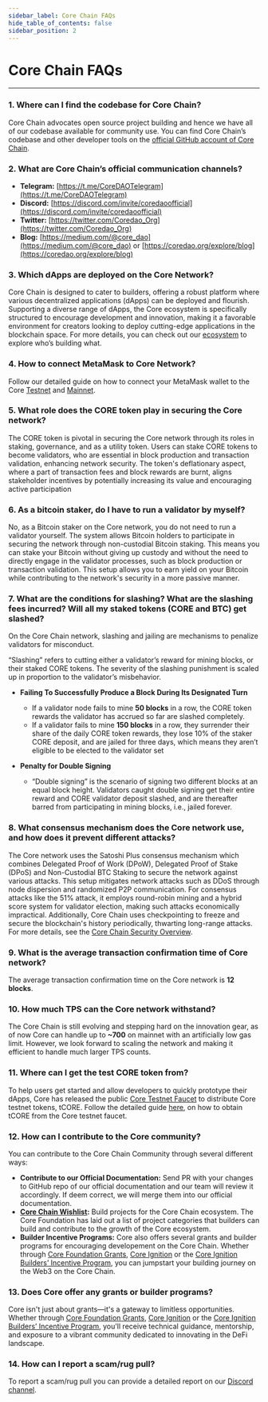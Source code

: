 ```yaml
---
sidebar_label: Core Chain FAQs
hide_table_of_contents: false
sidebar_position: 2
---
```


# Core Chain FAQs
---

### 1. Where can I find the codebase for Core Chain?
    
Core Chain advocates open source project building and hence we have all of our codebase available for community use. You can find Core Chain’s codebase and other developer tools on the [official GitHub account of Core Chain](https://github.com/coredao-org).

### 2. What are Core Chain’s official communication channels?
    
* **Telegram:** [https://t.me/CoreDAOTelegram](https://t.me/CoreDAOTelegram)
* **Discord:** [https://discord.com/invite/coredaoofficial](https://discord.com/invite/coredaoofficial)
* **Twitter:** [https://twitter.com/Coredao_Org](https://twitter.com/Coredao_Org)
* **Blog:** [https://medium.com/@core_dao](https://medium.com/@core_dao) or [https://coredao.org/explore/blog](https://coredao.org/explore/blog)

<!-- ### 3. How to query the current system parameters?
     -->

### 3. Which dApps are deployed on the Core Network?
    
Core Chain is designed to cater to builders, offering a robust platform where various decentralized applications (dApps) can be deployed and flourish. Supporting a diverse range of dApps, the Core ecosystem is specifically structured to encourage development and innovation, making it a favorable environment for creators looking to deploy cutting-edge applications in the blockchain space. For more details, you can check out our [ecosystem](https://coredao.org/explore/ecosystem) to explore who’s building what.
 

### 4. How to connect MetaMask to Core Network?    

Follow our detailed guide on how to connect your MetaMask wallet to the Core [Testnet](../Dev-Guide/core-testnet-wallet-config.md) and [Mainnet](../Dev-Guide/core-mainnet-wallet-config.md).

### 5. What role does the CORE token play in securing the Core network?

The CORE token is pivotal in securing the Core network through its roles in staking, governance, and as a utility token. Users can stake CORE tokens to become validators, who are essential in block production and transaction validation, enhancing network security. The token's deflationary aspect, where a part of transaction fees and block rewards are burnt, aligns stakeholder incentives by potentially increasing its value and encouraging active participation

### 6. As a bitcoin staker, do I have to run a validator by myself?

No, as a Bitcoin staker on the Core network, you do not need to run a validator yourself. The system allows Bitcoin holders to participate in securing the network through non-custodial Bitcoin staking. This means you can stake your Bitcoin without giving up custody and without the need to directly engage in the validator processes, such as block production or transaction validation. This setup allows you to earn yield on your Bitcoin while contributing to the network's security in a more passive manner.

### 7. What are the conditions for slashing? What are the slashing fees incurred? Will all my staked tokens (CORE and BTC) get slashed?
    
On the Core Chain network, slashing and jailing are mechanisms to penalize validators for misconduct.

“Slashing” refers to cutting either a validator’s reward for mining blocks, or their staked CORE tokens. The severity of the slashing punishment is scaled up in proportion to the validator’s misbehavior.

* **Failing To Successfully Produce a Block During Its Designated Turn**
    * If a validator node fails to mine **50 blocks** in a row, the CORE token rewards the validator has accrued so far are slashed completely.
    * If a validator fails to mine **150 blocks** in a row, they surrender their share of the daily CORE token rewards, they lose 10% of the staker CORE deposit, and are jailed for three days, which means they aren’t eligible to be elected to the validator set
    
* **Penalty for Double Signing**
    * “Double signing” is the scenario of signing two different blocks at an equal block height. Validators caught double signing get their entire reward and CORE validator deposit slashed, and are thereafter barred from participating in mining blocks, i.e., jailed forever.
    
### 8. What consensus mechanism does the Core network use, and how does it prevent different attacks?

The Core network uses the Satoshi Plus consensus mechanism which combines Delegated Proof of Work (DPoW), Delegated Proof of Stake (DPoS) and Non-Custodial BTC Staking to secure the network against various attacks. This setup mitigates network attacks such as DDoS through node dispersion and randomized P2P communication. For consensus attacks like the 51% attack, it employs round-robin mining and a hybrid score system for validator election, making such attacks economically impractical. Additionally, Core Chain uses checkpointing to freeze and secure the blockchain's history periodically, thwarting long-range attacks. For more details, see the [Core Chain Security Overview](https://docs.coredao.org/core-white-paper-v1.0.7/satoshi-plus-consensus/security).

### 9. What is the average transaction confirmation time of Core network?

The average transaction confirmation time on the Core network is **12 blocks**.

### 10. How much TPS can the Core network withstand?

The Core Chain is still evolving and stepping hard on the innovation gear, as of now Core can handle up to **~700** on mainnet with an artificially low gas limit. However, we look forward to scaling the network and making it efficient to handle much larger TPS counts.

<!-- ### 11. What is the address format of Core? Does it support multiple formats?
    

### 12. What are possible causes of transaction failure on the core network? -->
    

### 11. Where can I get the test CORE token from?
    
To help users get started and allow developers to quickly prototype their dApps, Core has released the public [Core Testnet Faucet](https://scan.test.btcs.network/faucet) to distribute Core testnet tokens, tCORE. Follow the detailed guide [here](../Dev-Guide/core-faucet.md), on how to obtain tCORE from the Core testnet faucet.

### 12. How can I contribute to the Core community?

You can contribute to the Core Chain Community through several different ways:
* **Contribute to our Official Documentation:** Send PR with your changes to GitHub repo of our official documentation and our team will review it accordingly. If deem correct, we will merge them into our official documentation.
* **[Core Chain Wishlist](https://github.com/coredao-org/core-community-contributions):** Build projects for the Core Chain ecosystem. The Core Foundation has laid out a list of project categories that builders can build and contribute to the growth of the Core ecosystem.
* **Builder Incentive Programs:** Core also offers several grants and builder programs for encouraging developement on the Core Chain. Whether through [Core Foundation Grants](https://coredaofoundation.org/fund-your-project), [Core Ignition](https://ignition.coredao.org/) or the [Core Ignition Builders’ Incentive Program](https://coredao.org/initiatives/incentiveprogram), you can jumpstart your building journey on the Web3 on the Core Chain.

### 13. Does Core offer any grants or builder programs? 

Core isn't just about grants—it's a gateway to limitless opportunities. Whether through [Core Foundation Grants](https://coredaofoundation.org/fund-your-project), [Core Ignition](https://ignition.coredao.org/) or the [Core Ignition Builders’ Incentive Program](https://coredao.org/initiatives/incentiveprogram), you'll receive technical guidance, mentorship, and exposure to a vibrant community dedicated to innovating in the DeFi landscape.

### 14. How can I report a scam/rug pull?
    
To report a scam/rug pull you can provide a detailed report on our [Discord channel](https://discord.com/invite/coredaoofficial).